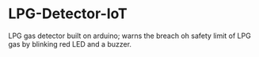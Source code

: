 # LPG-Detector-IoT
LPG gas detector built on arduino; warns the breach oh safety limit of LPG gas by blinking red LED and a buzzer.
